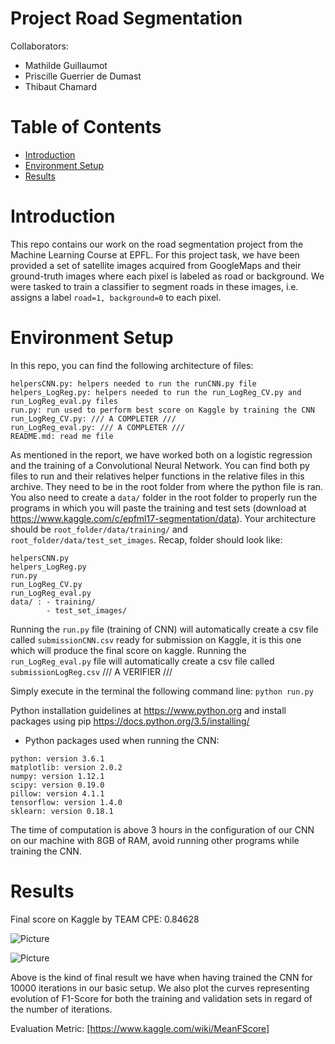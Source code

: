 # Project Road Segmentation

Collaborators:

- Mathilde Guillaumot 
- Priscille Guerrier de Dumast
- Thibaut Chamard

# Table of Contents

* [Introduction](#introduction)
* [Environment Setup](#setup)
* [Results](#results)

# <a name="introduction"></a>Introduction
This repo contains our work on the road segmentation project from the Machine Learning Course at EPFL. 
For this project task, we have been provided a set of satellite images acquired from GoogleMaps and their ground-truth images where each pixel is labeled as road or background. 
We were tasked to train a classifier to segment roads in these images, i.e. assigns a label `road=1, background=0` to each pixel.

# <a name="setup"></a>Environment Setup
In this repo, you can find the following architecture of files:
```
helpersCNN.py: helpers needed to run the runCNN.py file
helpers_LogReg.py: helpers needed to run the run_LogReg_CV.py and run_LogReg_eval.py files
run.py: run used to perform best score on Kaggle by training the CNN
run_LogReg_CV.py: /// A COMPLETER ///
run_LogReg_eval.py: /// A COMPLETER ///
README.md: read me file
```

As mentioned in the report, we have worked both on a logistic regression and the training of a Convolutional Neural Network. 
You can find both py files to run and their relatives helper functions in the relative files in this archive.
They need to be in the root folder from where the python file is ran. You also need to create a `data/` folder in the root folder to properly run the programs in which you will paste the training and test sets (download at https://www.kaggle.com/c/epfml17-segmentation/data). Your architecture should be `root_folder/data/training/` and `root_folder/data/test_set_images`.
Recap, folder should look like:
```
helpersCNN.py
helpers_LogReg.py
run.py
run_LogReg_CV.py
run_LogReg_eval.py
data/ : - training/
        - test_set_images/
```
Running the `run.py` file (training of CNN) will automatically create a csv file called `submissionCNN.csv` ready for submission on Kaggle, it is this one which will produce the final score on kaggle.
Running the `run_LogReg_eval.py` file will automatically create a csv file called `submissionLogReg.csv` /// A VERIFIER ///

Simply execute in the terminal the following command line: `python run.py`

Python installation guidelines at https://www.python.org and install packages using pip https://docs.python.org/3.5/installing/
* Python packages used when running the CNN:

```
python: version 3.6.1
matplotlib: version 2.0.2
numpy: version 1.12.1
scipy: version 0.19.0
pillow: version 4.1.1
tensorflow: version 1.4.0
sklearn: version 0.18.1
```
 
The time of computation is above 3 hours in the configuration of our CNN on our machine with 8GB of RAM, avoid running other programs while training the CNN.

# <a name="results"></a>Results

Final score on Kaggle by TEAM CPE: 0.84628

![Picture](https://github.com/pdedumast/ML_project2/blob/master/display/results_CNN.png)

![Picture](https://github.com/pdedumast/ML_project2/blob/master/display/f1scores_CNN.png)

Above is the kind of final result we have when having trained the CNN for 10000 iterations in our basic setup. We also plot the curves representing evolution of F1-Score for both the training and validation sets in regard of the number of iterations.


Evaluation Metric:
 [https://www.kaggle.com/wiki/MeanFScore]
